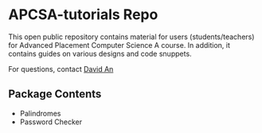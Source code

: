 # APCSA-tutorials Repo 

This open public repository contains material for users (students/teachers) for Advanced Placement Computer Science A course. In addition, it contains guides on various designs and code snuppets. 

For questions, contact [David An](mailto:davidzhongtaian@gmail.com)

## Package Contents 

  - Palindromes 
  - Password Checker
